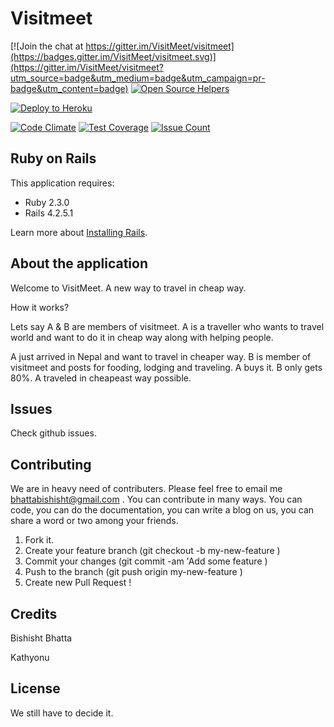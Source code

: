 Visitmeet
================

[![Join the chat at https://gitter.im/VisitMeet/visitmeet](https://badges.gitter.im/VisitMeet/visitmeet.svg)](https://gitter.im/VisitMeet/visitmeet?utm_source=badge&utm_medium=badge&utm_campaign=pr-badge&utm_content=badge)
[![Open Source Helpers](https://www.codetriage.com/bishisht/visitmeet/badges/users.svg)](https://www.codetriage.com/bishisht/visitmeet)

[![Deploy to Heroku](https://www.herokucdn.com/deploy/button.png)](https://heroku.com/deploy)

[![Code Climate](https://codeclimate.com/github/VisitMeet/visitmeet/badges/gpa.svg)](https://codeclimate.com/github/VisitMeet/visitmeet)
[![Test Coverage](https://codeclimate.com/github/VisitMeet/visitmeet/badges/coverage.svg)](https://codeclimate.com/github/VisitMeet/visitmeet/coverage)
[![Issue Count](https://codeclimate.com/github/VisitMeet/visitmeet/badges/issue_count.svg)](https://codeclimate.com/github/VisitMeet/visitmeet)

Ruby on Rails
-------------

This application requires:

- Ruby 2.3.0
- Rails 4.2.5.1

Learn more about [Installing Rails](http://railsapps.github.io/installing-rails.html).


About the application
---------------
Welcome to VisitMeet. A new way to travel in cheap way.

How it works?

Lets say A & B are members of visitmeet.
A is a traveller who wants to travel world and want to do it in cheap way along
with helping people.

A just arrived in Nepal and want to travel in cheaper way.
B is member of visitmeet and posts for fooding, lodging and traveling.
A buys it.
B only gets 80%.
A traveled in cheapeast way possible.


Issues
-------------
Check github issues.

Contributing
------------
We are in heavy need of contributers. Please feel free to email me bhattabishisht@gmail.com .
You can contribute in many ways. You can code, you can do the documentation, you can write a blog on us,
you can share a word or two among your friends.

1. Fork it.
2. Create your feature branch (git checkout -b my-new-feature )
3. Commit your changes (git commit -am 'Add some feature )
4. Push to the branch (git push origin my-new-feature )
5. Create new Pull Request !

Credits
-------
Bishisht Bhatta

Kathyonu

License
-------
We still have to decide it.
